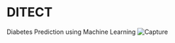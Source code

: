 # DITECT
Diabetes Prediction using Machine Learning
![Capture](https://user-images.githubusercontent.com/75263348/123281189-17858800-d527-11eb-9071-bb8accc9b16f.PNG)
